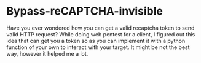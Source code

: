 # Bypass-reCAPTCHA-invisible
Have you ever wondered how you can get a valid recaptcha token to send valid HTTP request? While doing web pentest for a client, I figured out this idea that can get you a token so as you can implement it with a python function of your own to interact with your target. It might be not the best way, however it helped me a lot. 
